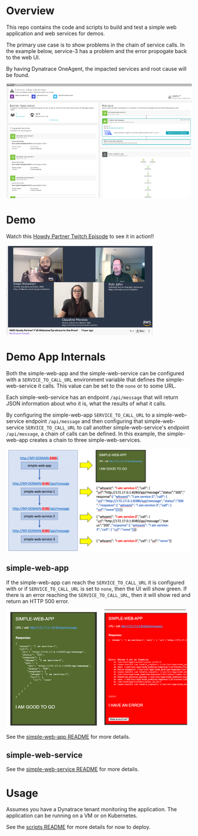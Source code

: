 # Overview

This repo contains the code and scripts to build and test a simple web application and web services for demos. 

The primary use case is to show problems in the chain of service calls. In the example below, service-3 has a problem and the error propogate back to the web UI.

By having Dynatrace OneAgent, the impacted services and root cause will be found.

<img src="images/dt-problem1.png"/>

# Demo

Watch this [Howdy Partner Twitch Episode](https://www.twitch.tv/videos/743201902?collection=VV23gbfLCRbZLg) to see it in action!!

<img src="images/partner.png" width="400"/>

# Demo App Internals

Both the simple-web-app and the simple-web-service can be configured with a `SERVICE_TO_CALL_URL` environment variable that defines the simple-web-service it calls.  This value can be set to the `none` or to some URL. 

Each simple-web-service has an endpoint `/api/message` that will return JSON information about who it is, what the results of what it calls.  

By configuring the simple-web-app `SERVICE_TO_CALL_URL` to a simple-web-service endpoint `/api/message` and then configuring that simple-web-service `SERVICE_TO_CALL_URL` to call another simple-web-service's endpoint `/api/message`, a chain of calls can be defined.  In this example, the simple-web-app creates a chain to three simple-web-services.

<img src="images/callflow.png" width="500"/>

## simple-web-app

If the simple-web-app can reach the `SERVICE_TO_CALL_URL` it is configured with or if `SERVICE_TO_CALL_URL` is set to `none`, then the UI will show green.  If there is an error reaching the `SERVICE_TO_CALL_URL`, then it will show red and return an HTTP 500 error.

<img src="images/webapp-response.png" width="500"/>

See the [simple-web-app README](simple-web-app/README.md) for more details.

## simple-web-service

See the [simple-web-service README](simple-web-service/README.md) for more details.

# Usage

Assumes you have a Dynatrace tenant monitoring the application.  The application can be running on a VM or on Kubernetes.

See the [scripts README](scripts/README.md) for more details for now to deploy.
